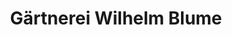 ---
title: "Gärtnerei Wilhelm Blume"
url: /wunstorf/gaertnerei-wilhelm-blume/
shop: Garten-Center
---